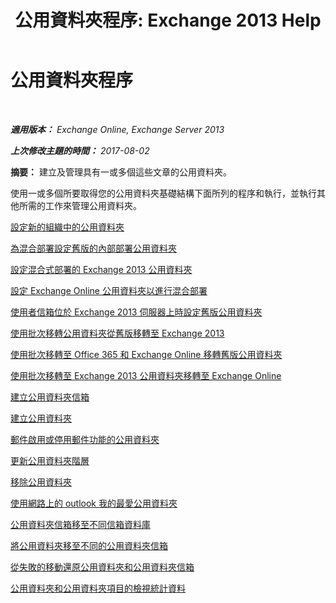 ﻿---
title: '公用資料夾程序: Exchange 2013 Help'
TOCTitle: 公用資料夾程序
ms:assetid: afa54c8e-f3ab-4f5f-85ad-fb2a905ecfa9
ms:mtpsurl: https://technet.microsoft.com/zh-tw/library/JJ657481(v=EXCHG.150)
ms:contentKeyID: 50473981
ms.date: 05/21/2018
mtps_version: v=EXCHG.150
ms.translationtype: MT
---

# 公用資料夾程序

 

_**適用版本：** Exchange Online, Exchange Server 2013_

_**上次修改主題的時間：** 2017-08-02_

**摘要：**  建立及管理具有一或多個這些文章的公用資料夾。

使用一或多個所要取得您的公用資料夾基礎結構下面所列的程序和執行，並執行其他所需的工作來管理公用資料夾。

[設定新的組織中的公用資料夾](set-up-public-folders-in-a-new-organization-exchange-2013-help.md)

[為混合部署設定舊版的內部部署公用資料夾](configure-legacy-on-premises-public-folders-for-a-hybrid-deployment-exchange-2013-help.md)

[設定混合式部署的 Exchange 2013 公用資料夾](configure-exchange-2013-public-folders-for-a-hybrid-deployment-exchange-2013-help.md)

[設定 Exchange Online 公用資料夾以進行混合部署](configure-exchange-online-public-folders-for-a-hybrid-deployment-exchange-2013-help.md)

[使用者信箱位於 Exchange 2013 伺服器上時設定舊版公用資料夾](configure-legacy-public-folders-where-user-mailboxes-are-on-exchange-2013-servers-exchange-2013-help.md)

[使用批次移轉公用資料夾從舊版移轉至 Exchange 2013](use-batch-migration-to-migrate-public-folders-to-exchange-2013-from-previous-versions-exchange-2013-help.md)

[使用批次移轉至 Office 365 和 Exchange Online 移轉舊版公用資料夾](use-batch-migration-to-migrate-legacy-public-folders-to-office-365-and-exchange-online-exchange-online-help.md)

[使用批次移轉至 Exchange 2013 公用資料夾移轉至 Exchange Online](use-batch-migration-to-migrate-exchange-2013-public-folders-to-exchange-online-exchange-online-help.md)

[建立公用資料夾信箱](create-a-public-folder-mailbox-exchange-2013-help.md)

[建立公用資料夾](create-a-public-folder-exchange-2013-help.md)

[郵件啟用或停用郵件功能的公用資料夾](mail-enable-or-mail-disable-a-public-folder-exchange-2013-help.md)

[更新公用資料夾階層](update-the-public-folder-hierarchy-exchange-2013-help.md)

[移除公用資料夾](remove-a-public-folder-exchange-2013-help.md)

[使用網路上的 outlook 我的最愛公用資料夾](use-favorite-public-folders-in-outlook-on-the-web-exchange-2013-help.md)

[公用資料夾信箱移至不同信箱資料庫](move-a-public-folder-mailbox-to-a-different-mailbox-database-exchange-2013-help.md)

[將公用資料夾移至不同的公用資料夾信箱](move-a-public-folder-to-a-different-public-folder-mailbox-exchange-2013-help.md)

[從失敗的移動還原公用資料夾和公用資料夾信箱](restore-public-folders-and-public-folder-mailboxes-from-failed-moves-exchange-2013-help.md)

[公用資料夾和公用資料夾項目的檢視統計資料](view-statistics-for-public-folders-and-public-folder-items-exchange-2013-help.md)

